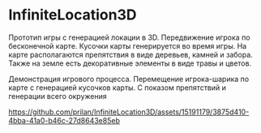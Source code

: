 # InfiniteLocation3D
Прототип игры с генерацией локации в 3D. Передвижение игрока по бесконечной карте. Кусочки карты генерируется во время игры. На карте располагаются препятствия в виде деревьев, камней и забора. Также на земле есть декоративные элементы в виде травы и цветов.

Демонстрация игрового процесса. Перемещение игрока-шарика по карте с генерацией кусочков карты. С показом препятствий и генерации всего окружения

https://github.com/prilan/InfiniteLocation3D/assets/15191179/3875d410-4bba-41a0-b46c-27d8643e85eb
